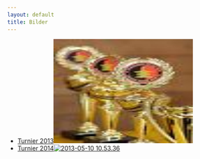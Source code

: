 ```yaml
---
layout: default
title: Bilder
---
```


<ul class="small-block-grid-1 medium-block-grid-2 large-block-grid-3">
<li><a href="https://secure.flickr.com/photos/117851037@N03/sets/72157641155047124/" class="button-contact-place" title="Turnier 2013">Turnier 2013<img src="/images/fsturnier13.jpg" width="320" height="240" alt="2013-05-10 10.53.36"></a></li>
<li><a href="https://secure.flickr.com/photos/54603033@N04/sets/72157641105345225/" class="button-contact-place" title="Turnier 2014">Turnier 2014<img src="https://farm4.staticflickr.com/3831/12586879453_65c73ceb29_n.jpg" width="320" height="240" alt="2013-05-10 10.53.36"></a></li>
</ul>